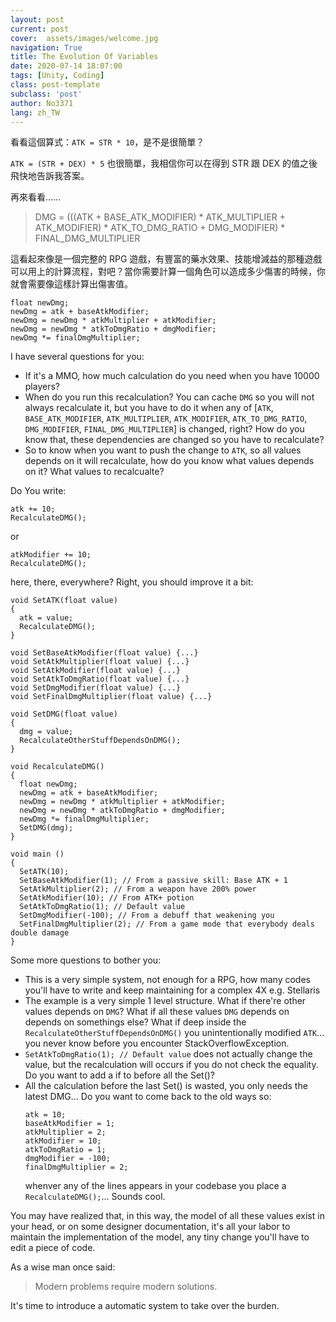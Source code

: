 ```yaml
---
layout: post
current: post
cover:  assets/images/welcome.jpg
navigation: True
title: The Evolution Of Variables
date: 2020-07-14 18:07:00
tags: [Unity, Coding]
class: post-template
subclass: 'post'
author: No3371
lang: zh_TW
---
```


看看這個算式：`ATK = STR * 10`，是不是很簡單？

`ATK = (STR + DEX) * 5` 也很簡單，我相信你可以在得到 STR 跟 DEX 的值之後飛快地告訴我答案。

再來看看......

> DMG = (((ATK + BASE_ATK_MODIFIER) * ATK_MULTIPLIER + ATK_MODIFIER) * ATK_TO_DMG_RATIO + DMG_MODIFIER) * FINAL_DMG_MULTIPLIER

這看起來像是一個完整的 RPG 遊戲，有豐富的藥水效果、技能增減益的那種遊戲可以用上的計算流程，對吧？當你需要計算一個角色可以造成多少傷害的時候，你就會需要像這樣計算出傷害值。

```CSharp
float newDmg;
newDmg = atk + baseAtkModifier;
newDmg = newDmg * atkMultiplier + atkModifier;
newDmg = newDmg * atkToDmgRatio + dmgModifier;
newDmg *= finalDmgMultiplier; 
```
I have several questions for you:
- If it's a MMO, how much calculation do you need when you have 10000 players?
- When do you run this recalculation? You can cache `DMG` so you will not always recalculate it, but you have to do it when any of [`ATK`, `BASE_ATK_MODIFIER`, `ATK_MULTIPLIER`, `ATK_MODIFIER`, `ATK_TO_DMG_RATIO`, `DMG_MODIFIER`, `FINAL_DMG_MULTIPLIER`] is changed, right? How do you know that, these dependencies are changed so you have to recalculate?
- So to know when you want to push the change to `ATK`, so all values depends on it will recalculate, how do you know what values depends on it? What values to recalcualte?

Do You write:
```CSharp
atk += 10;
RecalculateDMG();
```
or 
```CSharp
atkModifier += 10;
RecalculateDMG();
```
here, there, everywhere? Right, you should improve it a bit:
```CSharp
void SetATK(float value)
{
  atk = value;
  RecalculateDMG();
}

void SetBaseAtkModifier(float value) {...}
void SetAtkMultiplier(float value) {...}
void SetAtkModifier(float value) {...}
void SetAtkToDmgRatio(float value) {...}
void SetDmgModifier(float value) {...}
void SetFinalDmgMultiplier(float value) {...}

void SetDMG(float value)
{
  dmg = value;
  RecalculateOtherStuffDependsOnDMG();
}

void RecalculateDMG()
{
  float newDmg;
  newDmg = atk + baseAtkModifier;
  newDmg = newDmg * atkMultiplier + atkModifier;
  newDmg = newDmg * atkToDmgRatio + dmgModifier;
  newDmg *= finalDmgMultiplier; 
  SetDMG(dmg);
}

void main ()
{
  SetATK(10);
  SetBaseAtkModifier(1); // From a passive skill: Base ATK + 1
  SetAtkMultiplier(2); // From a weapon have 200% power
  SetAtkModifier(10); // From ATK+ potion
  SetAtkToDmgRatio(1); // Default value
  SetDmgModifier(-100); // From a debuff that weakening you
  SetFinalDmgMultiplier(2); // From a game mode that everybody deals double damage
}
```

Some more questions to bother you:
- This is a very simple system, not enough for a RPG, how many codes you'll have to write and keep maintaining for a complex 4X e.g. Stellaris
- The example is a very simple 1 level structure. What if there're other values depends on `DMG`? What if all these values `DMG` depends on depends on somethings else? What if deep inside the `RecalculateOtherStuffDependsOnDMG()` you unintentionally modified `ATK`... you never know before you encounter StackOverflowException.
- `SetAtkToDmgRatio(1); // Default value` does not actually change the value, but the recalculation will occurs if you do not check the equality. Do you want to add a if to before all the Set()?
- All the calculation before the last Set() is wasted, you only needs the latest DMG... Do you want to come back to the old ways so:
    ```CSharp
    atk = 10;
    baseAtkModifier = 1;
    atkMultiplier = 2;
    atkModifier = 10;
    atkToDmgRatio = 1;
    dmgModifier = -100;
    finalDmgMultiplier = 2;
    ```
    whenver any of the lines appears in your codebase you place a `RecalculateDMG();`... Sounds cool.

You may have realized that, in this way, the model of all these values exist in your head, or on some designer documentation, it's all your labor to maintain the implementation of the model, any tiny change you'll have to edit a piece of code.

As a wise man once said:
> Modern problems require modern solutions.

It's time to introduce a automatic system to take over the burden.
